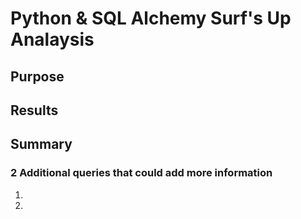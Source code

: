 # Python & SQL Alchemy Surf's Up Analaysis

## Purpose



## Results




## Summary



### 2 Additional queries that could add more information

1)

2)

